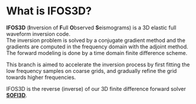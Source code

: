 # What is IFOS3D?

**IFOS3D** (**I**nversion of **F**ull **O**bserved **S**eismograms) is a 3D elastic full waveform inversion code.  
The inversion problem is solved by a conjugate gradient method and the gradients are computed in the frequency domain with the adjoint method.  
The forward modeling is done by a time domain finite difference scheme. 

This branch is aimed to accelerate the inversion process by first fitting the low frequency samples on coarse grids, and gradually refine the grid towards higher frequencies.  

IFOS3D is the reverse (inverse) of our 3D finite difference forward solver [**SOFI3D**](https://git.scc.kit.edu/GPIAG-Software/SOFI3D).
